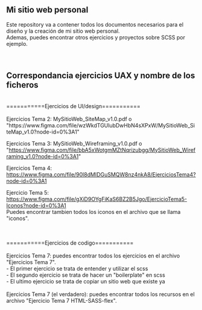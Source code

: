 ## Mi sitio web personal
Este repository va a contener todos los documentos necesarios para el diseño y la creación de mi sitio web personal. 
<br />Ademas, puedes encontrar otros ejercicios y proyectos sobre SCSS por ejemplo.
<br />
<br />
<br />
## Correspondancia ejercicios UAX y nombre de los ficheros
<br />
===========Ejercicios de UI/design===========
<br />
<br />
Ejercicios Tema 2: MySitioWeb_SiteMap_v1.0.pdf o "https://www.figma.com/file/wzWkdTGUlubDwHbN4sXPxW/MySitioWeb_SiteMap_v1.0?node-id=0%3A1"
<br />

Ejercicios Tema 3: MySitioWeb_Wireframing_v1.0.pdf o "https://www.figma.com/file/bbA5xWotgmMZtNqrizubgg/MySitioWeb_Wireframing_v1.0?node-id=0%3A1"
<br />

Ejercicios Tema 4: https://www.figma.com/file/90l8dMIDGuSMQW8nz4nkA8/EjerciciosTema4?node-id=0%3A1 
<br />

Ejercicio Tema 5: https://www.figma.com/file/gXiD9OYgFiKaS6BZ2B5Jgo/EjercicioTema5-Iconos?node-id=0%3A1 
<br />Puedes encontrar tambien todos los iconos en el archivo que se llama "iconos".  

<br />
<br />
===========Ejercicios de codigo===========
<br />
<br />
Ejercicios Tema 7: puedes encontrar todos los ejercicios en el archivo "Ejercicios Tema 7".
<br /> - El primer ejercicio se trata de entender y utilizar el scss
<br /> - El segundo ejercicio se trata de hacer un "boilerplate" en scss 
<br /> - El ultimo ejercicio se trata de copiar un sitio web que existe ya

<br />
<br />
Ejercicios Tema 7 (el verdadero): puedes encontrar todos los recursos en el archivo "Ejercicio Tema 7 HTML-SASS-flex".
